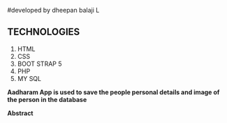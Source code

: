 #developed by dheepan balaji L
## TECHNOLOGIES

<ol>
  <li>HTML</li>
  <li>CSS</li>
  <li>BOOT STRAP 5</li>
  <li>PHP</li>
  <li>MY SQL</li>
</ol>

**Aadharam App is used to save the people personal details and image of the person in the database**

**Abstract**


